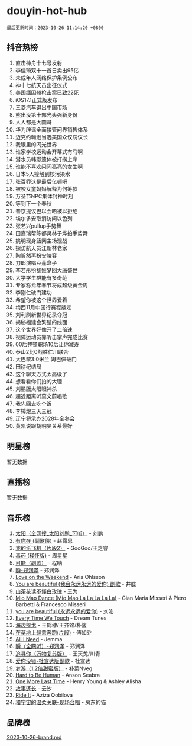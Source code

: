 # douyin-hot-hub

`最后更新时间：2023-10-26 11:14:20 +0800`

## 抖音热榜

1. 直击神舟十七号发射
1. 李佳琦双十一首日卖出95亿
1. 未成年人网络保护条例公布
1. 神十七航天员出征仪式
1. 美国缅因州枪击案已致22死
1. iOS17.1正式版发布
1. 三菱汽车退出中国市场
1. 熊出没第十部光头强新身份
1. 人人都是大圆哥
1. 华为辟谣全面接管问界销售体系
1. 迈克约翰逊当选美国众议院议长
1. 我眼里的闪光世界
1. 谁家学校运动会开幕式有马啊
1. 潜水员韩颋遗体被打捞上岸
1. 谁能不喜欢闪闪亮亮的女生啊
1. 日本5人接触到核污染水
1. 张百乔这是最后亿顿吧
1. 被咬女童妈妈解释为何筹款
1. 万圣节NPC集体封神时刻
1. 等到下一个春秋
1. 普京提议巴以会晤被以拒绝
1. 埃尔多安取消访问以色列
1. 张艺兴pullup手势舞
1. 田嘉瑞帮陈都灵林子烨拍手势舞
1. 姚明现身篮网主场观战
1. 探访航天员江新林老家
1. 陶昕然再扮安陵容
1. 刀郎演唱豆蔻盒子
1. 李若彤扮胡姬梦回大唐盛世
1. 大学学生群能有多奇葩
1. 专家称龙年春节将成超级黄金周
1. 李刚仁破门建功
1. 希望你被这个世界爱着
1. 梅西11月中国行赛程敲定
1. 刘利刷新世界纪录夺冠
1. 揭秘福建会繁殖的线面
1. 这个世界好像开了二倍速
1. 视障运动员靠听击掌声完成比赛
1. 00后整顿职场10后让你减寿
1. 泰山2比0战胜仁川联合
1. 大巴黎3:0米兰 姆巴佩破门
1. 田耕纪结局
1. 这个聊天方式太高级了
1. 想看看你们拍的大理
1. 刘鹏版太阳眼神杀
1. 超近距离听莫文蔚唱歌
1. 我先回去吃个饭
1. 李樟煜三天三冠
1. 辽宁将承办2028年全冬会
1. 黄凯说跟胡明昊关系最好

## 明星榜

暂无数据

## 直播榜

暂无数据

## 音乐榜

1. [太阳（全网搜_太阳刘鹏_可听）](https://sf3-cdn-tos.douyinstatic.com/obj/tos-cn-ve-2774/ogWbyIQnlBFImVbeDocRdCIYtBHlbJXgfZMvgz) - 刘鹏
1. [有你在 (副歌段)](https://sf6-cdn-tos.douyinstatic.com/obj/tos-cn-ve-2774/o8zImmNsI8B0yfAW5FKAB1oBhkMAlIrwsZEi1V) - 赵露思
1. [我的纸飞机（片段2）](https://sf3-cdn-tos.douyinstatic.com/obj/tos-cn-ve-2774/oM2ZrKcg2CD5AeRB2gkeXOFB1IxAGJdZPazYHf) - GooGoo/王之睿
1. [毒药 (释怀版)](https://sf3-cdn-tos.douyinstatic.com/obj/tos-cn-ve-2774/oYILMEAzspdZBIzy4frJNB8ZHPHWAhiwowd4Ad) - 周星星
1. [可能（副歌）](https://sf6-cdn-tos.douyinstatic.com/obj/tos-cn-ve-2774/cde1731888894259b333569393c2fb51) - 程响
1. [瞬-郑润泽](https://sf6-cdn-tos.douyinstatic.com/obj/tos-cn-ve-2774/oYXHIohzvbNAzBhHgyksWpRM4bfkDsBdBDAynw) - 郑润泽
1. [Love on the Weekend](https://sf6-cdn-tos.douyinstatic.com/obj/tos-cn-ve-2774/o4tVQen5ZtBZEMlD1CDIepBC2OigkU1KQkb1vd) - Aria Ohlsson
1. [You are beautiful (我会永远永远的爱你) 副歌](https://sf3-cdn-tos.douyinstatic.com/obj/tos-cn-ve-2774/o4NlnjbBAIAhg5wOCWzJoyMzkIqGxYsR7f3W4Q) - 井胧
1. [山茶花读不懂白玫瑰](https://sf6-cdn-tos.douyinstatic.com/obj/tos-cn-ve-2774/osfn8B7DktrRHEPJgPCfDbw7QDQEkwC16BxZg9) - 王为
1. [Mio Mao Dance (Mio Mao La La La La La)](https://sf3-cdn-tos.douyinstatic.com/obj/tos-cn-ve-2774/owhJZ1sWIABNvU3gOxlwztm0oAfMK58zHXT8GM) - Gian Maria Misseri & Piero Barbetti & Francesco Misseri
1. [you are beautiful (永远永远的爱你)](https://sf3-cdn-tos.douyinstatic.com/obj/tos-cn-ve-2774/7f5e088a940e42b487e76fd10d0ffcfd) - 刘沁
1. [Every Time We Touch](https://sf3-cdn-tos.douyinstatic.com/obj/tos-cn-ve-2774/ogN6lUKQeBBfEVhIOMikG1CcJjugxk1tztZyhP) - Dream Tunes
1. [海边探戈](https://sf6-cdn-tos.douyinstatic.com/obj/tos-cn-ve-2774/os9gE0VQCGqt6VQkZDyBBYvfSDY0QFe3vVmubn) - 王鹤棣/王齐铭/朴鲨
1. [在草地上肆意奔跑(片段)](https://sf3-cdn-tos.douyinstatic.com/obj/tos-cn-ve-2774/8831d494742f45dabdfa8adb8b817259) - 傅如乔
1. [All I Need](https://sf3-cdn-tos.douyinstatic.com/obj/tos-cn-ve-2774/e8b55ca1d1fa4f90a60c22b8ece170ac) - Jemma
1. [瞬（全网听）-郑润泽](https://sf6-cdn-tos.douyinstatic.com/obj/tos-cn-ve-2774/o4Vb9eJZClCZTnRQYy0BRSeHGrDtrkrQgIBvQt) - 郑润泽
1. [追寻你（万物复苏版）](https://sf6-cdn-tos.douyinstatic.com/obj/tos-cn-ve-2774/oYeAZJsbjIDit9APmBg8u6uDUQnHmoCf3gbo74) - 王天戈/川青
1. [爱你没错-杜宣达版副歌](https://sf6-cdn-tos.douyinstatic.com/obj/tos-cn-ve-2774/oUm8ctBZQfZQ4jUNWbseSYV0lZDsWn6LCODgCB) - 杜宣达
1. [梦游（1.2倍甜蜜版）](https://sf3-cdn-tos.douyinstatic.com/obj/tos-cn-ve-2774/o4gyAUm8hwufoEABmwVIiQtHsFuGzAEEWtNMzo) - 补菜Nveg
1. [Hard to Be Human](https://sf3-cdn-tos.douyinstatic.com/obj/tos-cn-ve-2774/oQItaej4rB1rBfnJUbKPlQOgDWvSUWRy814CZl) - Anson Seabra
1. [One More Last Time](https://sf6-cdn-tos.douyinstatic.com/obj/tos-cn-ve-2774/oAzTlo0LUAdCAIhjktsKWcLAEUKmZwGcOoB1fy) - Henry Young & Ashley Alisha
1. [故事还长](https://sf3-cdn-tos.douyinstatic.com/obj/tos-cn-ve-2774/30a26758c8594f0ab81ac675c33ee2c5) - 云汐
1. [Ride It](https://sf6-cdn-tos.douyinstatic.com/obj/tos-cn-ve-2774/oMZDIYec6eQynQyWBQnCM11DZzkgnBPtBpD4bi) - Aziza Qobilova
1. [和宇宙的温柔关联-现场合唱](https://sf3-cdn-tos.douyinstatic.com/obj/tos-cn-ve-2774/o0hONGDYQBgk0e5bqDeQOonVmncA6tC2nBwZLT) - 房东的猫

## 品牌榜

[2023-10-26-brand.md](2023-10-26-brand.md)
